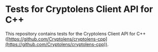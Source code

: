 # Tests for Cryptolens Client API for C++

This repository contains tests for the Cryptolens Client API for C++ ([https://github.com/Cryptolens/cryptolens-cpp](https://github.com/Cryptolens/cryptolens-cpp)).
